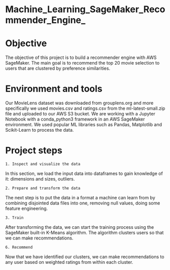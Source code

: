 # Machine_Learning_SageMaker_Recommender_Engine_

# Objective

The objective of this project is to build a recommender engine with AWS SageMaker. The main goal is to recommend the top 20 movie selection to users that are clustered by preference similarities.

# Environment and tools

Our MovieLens dataset was downloaded from grouplens.org and more specifically we used movies.csv and ratings.csv from the ml-latest-small.zip file and uploaded to our AWS S3 bucket. We are working with a Jupyter Notebook with a conda_python3 framework in an AWS SageMaker environment. We used popular ML libraries such as Pandas, Matplotlib and Scikit-Learn to process the data.

# Project steps

	1. Inspect and visualize the data
	
In this section, we load the input data into dataframes to gain knowledge of it: dimensions and sizes, outliers.

	2. Prepare and transform the data

The next step is to put the data in a format a machine can learn from by combining disjointed data files into one, removing null values, doing some feature engineering.

	3. Train
	
After transforming the data, we can start the training process using the SageMaker built-in K-Means algorithm. The algorithm clusters users so that we can make recommendations. 

	6. Recommend
	
Now that we have identified our clusters, we can make recommendations to any user based on weighted ratings from within each cluster.
